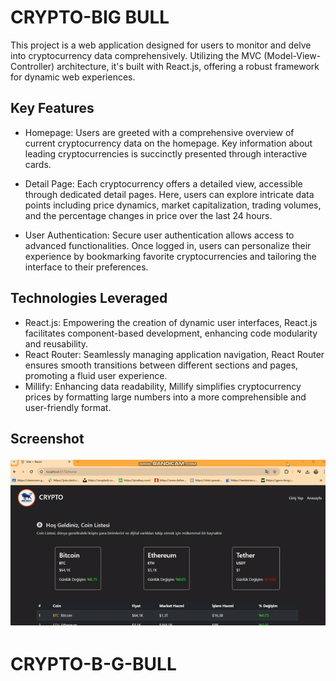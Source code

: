 <h1>CRYPTO-BIG BULL</h1>

This project is a web application designed for users to monitor and delve into cryptocurrency data comprehensively. Utilizing the MVC (Model-View-Controller) architecture, it's built with React.js, offering a robust framework for dynamic web experiences.

<h2>Key Features</h2>

- Homepage: Users are greeted with a comprehensive overview of current cryptocurrency data on the homepage. Key information about leading cryptocurrencies is succinctly presented through interactive cards.

- Detail Page: Each cryptocurrency offers a detailed view, accessible through dedicated detail pages. Here, users can explore intricate data points including price dynamics, market capitalization, trading volumes, and the percentage changes in price over the last 24 hours.

- User Authentication: Secure user authentication allows access to advanced functionalities. Once logged in, users can personalize their experience by bookmarking favorite cryptocurrencies and tailoring the interface to their preferences.

<h2>Technologies Leveraged</h2>

- React.js: Empowering the creation of dynamic user interfaces, React.js facilitates component-based development, enhancing code modularity and reusability.
- React Router: Seamlessly managing application navigation, React Router ensures smooth transitions between different sections and pages, promoting a fluid user experience.
- Millify: Enhancing data readability, Millify simplifies cryptocurrency prices by formatting large numbers into a more comprehensible and user-friendly format.

<h2>Screenshot

![](/public/crypto.gif)

# CRYPTO-B-G-BULL
